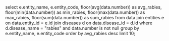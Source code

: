 select
e.entity_name,
e.entity_code,
floor(avg(data.number)) as avg_rabies,
floor(min(data.number)) as min_rabies,
floor(max(data.number)) as max_rabies,
floor(sum(data.number)) as sum_rabies
from data
join entities e on data.entity_id = e.id
join diseases d on data.disease_id = d.id
where d.disease_name = "rabies"
and data.number is not null
group by e.entity_name, e.entity_code
order by avg_rabies desc
limit 10;
